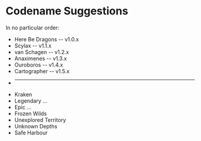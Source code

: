 # Codename Suggestions
In no particular order:

* Here Be Dragons -- v1.0.x
* Scylax          -- v1.1.x
* van Schagen     -- v1.2.x
* Anaximenes      -- v1.3.x
* Ouroboros       -- v1.4.x
* Cartographer    -- v1.5.x
* -------------------------
* Kraken
* Legendary ...
* Epic ...
* Frozen Wilds
* Unexplored Territory
* Unknown Depths
* Safe Harbour
